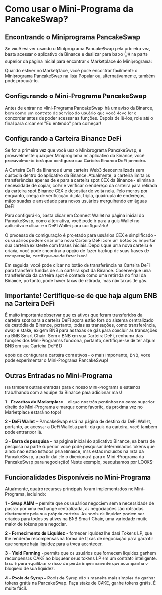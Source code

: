 # Como usar o Mini-Programa da PancakeSwap?

## Encontrando o Miniprograma PancakeSwap&#x20;

Se você estiver usando o Miniprograma PancakeSwap pela primeira vez, basta acessar o aplicativo da Binance e deslizar para baixo 👆⬇️ na parte superior da página inicial para encontrar o Marketplace do Miniprograma:

Quando estiver no Marketplace, você pode encontrar facilmente o Miniprograma PancakeSwap na lista Popular ou, alternativamente, também pode procurá-lo.

## Configurando o Mini-Programa PancakeSwap&#x20;

Antes de entrar no Mini-Programa PancakeSwap, há um aviso da Binance, bem como um contrato de serviço do usuário que você deve ler e concordar antes de poder acessar as funções. Depois de lê-los, role até o final para clicar em "Eu entendo" para começar!

## Configurando a Carteira Binance DeFi&#x20;

Se for a primeira vez que você usa o Miniprograma PancakeSwap, e provavelmente qualquer Miniprograma no aplicativo da Binance, você provavelmente terá que configurar sua Carteira Binance DeFi primeiro.&#x20;

A Carteira DeFi da Binance é uma carteira Web3 descentralizada sem custódia dentro do aplicativo da Binance. Atualmente, a carteira limita as transferências apenas de e para a carteira spot CEX da Binance  - elimina a necessidade de copiar, colar e verificar o endereço da carteira para retirada da carteira spot Binance CEX e depositar de volta nela. Pelo menos por enquanto, chega de verificação dupla, tripla, quádrupla de endereços, mãos suadas e ansiedade para novos usuários mergulhando em águas DeFi!&#x20;

Para configurá-lo, basta clicar em Connect Wallet na página inicial do PancakeSwap, como alternativa, você pode ir para a guia Wallet no aplicativo e clicar em DeFi Wallet para configurá-lo!

O processo de configuração é projetado para usuários CEX e simplificado - os usuários podem criar uma nova Carteira DeFi com um botão ou importar sua carteira existente com frases iniciais. Depois que uma nova carteira é criada, você pode encontrar a opção de fazer backup de suas frases de recuperação, certifique-se de fazer isso!

Em seguida, você pode clicar no botão de transferência na Carteira DeFi para transferir fundos de sua carteira spot da Binance. Observe que uma transferência da carteira spot é contada como uma retirada no final da Binance, portanto, pode haver taxas de retirada, mas não taxas de gás.

## Importante! Certifique-se de que haja algum BNB na Carteira DeFi&#x20;

É muito importante observar que os ativos que foram transferidos da carteira spot para a carteira DeFi agora estão fora do sistema centralizado de custódia da Binance, portanto, todas as transações, como transferência, swap e stake, exigem BNB para as taxas de gás para concluir as transações na BNB Smart Chain. Sem o BNB em sua Carteira DeFi, nenhuma das funções dos Mini-Programas funciona, portanto, certifique-se de ter algum BNB em sua Carteira DeFi! D

epois de configurar a carteira com ativos - o mais importante, BNB, você pode experimentar o Mini-Programa PancakeSwap!&#x20;

## Outras Entradas no Mini-Programa&#x20;

Há também outras entradas para o nosso Mini-Programa e estamos trabalhando com a equipe da Binance para adicionar mais!&#x20;

**1 - Favoritos do Marketplace** – clique nos três pontinhos no canto superior direito do Mini-Programa e marque como favorito, da próxima vez no Marketplace estará no topo!

**2 - DeFi Wallet** – PancakeSwap está na página de destino da DeFi Wallet, portanto, ao acessar a DeFi Wallet a partir da guia da carteira, você também pode entrar por lá.&#x20;

**3 - Barra de pesquisa** – na página inicial do aplicativo Binance, na barra de pesquisa na parte superior, você pode pesquisar determinados tokens que ainda não estão listados pela Binance, mas estão incluídos na lista da PancakeSwap, a partir daí ele o direcionará para o Mini -Programa da PancakeSwap para negociação! Neste exemplo, pesquisamos por LOOKS:

## Funcionalidades Disponíveis no Mini-Programa&#x20;

Atualmente, quatro recursos principais foram implementados no Mini-Programa, incluindo:&#x20;

**1 - Swap AMM** – permite que os usuários negociem sem a necessidade de passar por uma exchange centralizada, as negociações são roteadas diretamente pela sua própria carteira. As pools de liquidez podem ser criados para todos os ativos na BNB Smart Chain, uma variedade muito maior de tokens para negociar.

**2 - Fornecimento de Liquidez** - fornecer liquidez lhe dará Tokens LP, que lhe renderão recompensas na forma de taxas de negociação para garantir que sempre haja liquidez para a troca acontecer.

**3 - Yield Farming** - permite que os usuários que fornecem liquidez ganhem recompensas CAKE ao bloquear seus tokens LP em um contrato inteligente. Isso é para equilibrar o risco de perda impermanente que acompanha o bloqueio de sua liquidez.

**4 - Pools de Syrup** – Pools de Syrup são a maneira mais simples de ganhar tokens grátis na PancakeSwap. Faça stake de CAKE, ganhe tokens grátis. É muito fácil.
